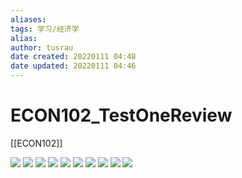 ```yaml
---
aliases: 
tags: 学习/经济学
alias: 
author: tusrau
date created: 20220111 04:48
date updated: 20220111 04:46
---
```


# ECON102_TestOneReview

[[ECON102]]

![](https://i0.hdslb.com/bfs/album/4c8ca8a99143c3aa1e35ba36a2424a05890bf845.png)
![](https://i0.hdslb.com/bfs/album/1eaa55bdafe0759e804f4240da54e3050e06545f.png)
![](https://i0.hdslb.com/bfs/album/b98a37e7b052f913000d4e24e664e4d84901daa0.png)
![](https://i0.hdslb.com/bfs/album/e1846e16c4d94635d75ab78f0ece8d3a6fe5d649.png)
![](https://i0.hdslb.com/bfs/album/c695ce760e52caa3104d736de0ba2a0a67ddfc5a.png)
![](https://i0.hdslb.com/bfs/album/2cd0e7abe5d84a7d4bdc606a283380b018513129.png)
![](https://i0.hdslb.com/bfs/album/b567e217e4c0e87107a99387ab0d0547f56260c4.png)
![](https://i0.hdslb.com/bfs/album/981013cdab627b39100f5896157855ca28ce3c2e.png)
![](https://i0.hdslb.com/bfs/album/76e2eb538f4071974acab7d9c440a21cb3814359.png)
![](https://i0.hdslb.com/bfs/album/8827ee4746657a967149d64a4df26f8a9dae8d15.png)
